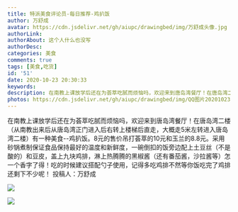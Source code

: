 ```yaml
---
title: 特派美食评论员-每日推荐-鸡扒饭
author: 万舒成
avatar: https://cdn.jsdelivr.net/gh/aiupc/drawingbed/img/万舒成头像.jpg
authorLink: 
authorAbout: 这个人什么也没写
authorDesc: 
categories: 美食
comments: true
tags: [美食,吃货]
id: '51'
date: 2020-10-23 20:30:33
keywords:
description: 在南教上课放学后还在为荟萃吃腻而烦恼吗，欢迎来到唐岛湾餐厅！在唐岛湾二楼（从南教出来后从唐岛湾正门进...
photos: https://cdn.jsdelivr.net/gh/aiupc/drawingbed/img/QQ图片20201023201910-e1603555168667.jpg
---
```


在南教上课放学后还在为荟萃吃腻而烦恼吗，欢迎来到唐岛湾餐厅！在唐岛湾二楼（从南教出来后从唐岛湾正门进入后右转上楼梯后直走，大概走5米左转进入唐岛湾二楼）有一种美食--鸡扒饭。8元的售价吊打荟萃的10元和玉兰的8.8元。采用砂锅煮制保证食品保持最好的温度和新鲜度，一碗倒扣的饭旁边配上土豆丝（不是酸的）和豆皮，盖上九块鸡排，淋上热腾腾的黑椒酱（还有番茄酱，沙拉酱等）怎一个香字了得！吃的时候建议搭配勺子使用，记得多吃鸡排不然等你饭吃完了鸡排还剩下不少呢！ 投稿人：万舒成

![](https://cdn.jsdelivr.net/gh/aiupc/drawingbed/img/QQ图片20201024121314-e1603513297871.jpg)

![](https://cdn.jsdelivr.net/gh/aiupc/drawingbed/img/QQ图片20201023201910-e1603555168667.jpg)